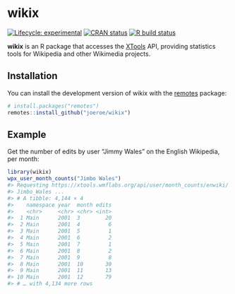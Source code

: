 
<!-- README.md is generated from README.Rmd. Please edit that file -->

# wikix

<!-- badges: start -->

[![Lifecycle:
experimental](https://img.shields.io/badge/lifecycle-experimental-orange.svg)](https://www.tidyverse.org/lifecycle/#experimental)
[![CRAN
status](https://www.r-pkg.org/badges/version/wikix)](https://CRAN.R-project.org/package=wikix)
[![R build
status](https://github.com/joeroe/wikix/workflows/R-CMD-check/badge.svg)](https://github.com/joeroe/wikix/actions)
<!-- badges: end -->

**wikix** is an R package that accesses the
[XTools](https://xtools.wmflabs.org/) API, providing statistics tools
for Wikipedia and other Wikimedia projects.

## Installation

You can install the development version of wikix with the
[remotes](https://remotes.r-lib.org/) package:

``` r
# install.packages("remotes")
remotes::install_github("joeroe/wikix")
```

## Example

Get the number of edits by user “Jimmy Wales” on the English Wikipedia,
per month:

``` r
library(wikix)
wpx_user_month_counts("Jimbo Wales")
#> Requesting https://xtools.wmflabs.org/api/user/month_counts/enwiki/
#> Jimbo_Wales ...
#> # A tibble: 4,144 × 4
#>    namespace year  month edits
#>    <chr>     <chr> <chr> <int>
#>  1 Main      2001  3        20
#>  2 Main      2001  4         6
#>  3 Main      2001  5         1
#>  4 Main      2001  6         2
#>  5 Main      2001  7         1
#>  6 Main      2001  8         2
#>  7 Main      2001  9         8
#>  8 Main      2001  10       30
#>  9 Main      2001  11       13
#> 10 Main      2001  12       79
#> # … with 4,134 more rows
```
